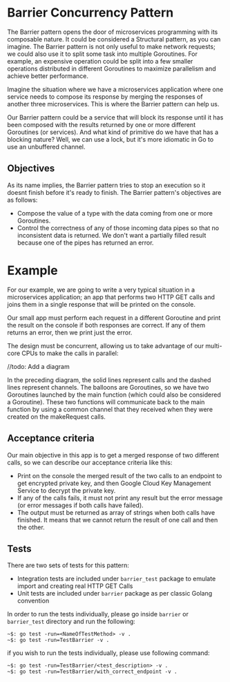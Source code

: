 # Barrier Concurrency Pattern
The Barrier pattern opens the door of microservices programming with its composable nature. 
It could be considered a Structural pattern, as you can imagine. The Barrier pattern is not 
only useful to make network requests; we could also use it to split some task into multiple 
Goroutines. For example, an expensive operation could be split into a few smaller operations 
distributed in different Goroutines to maximize parallelism and achieve better performance.

Imagine the situation where we have a microservices application where one service needs to 
compose its response by merging the responses of another three microservices. This is where 
the Barrier pattern can help us.

Our Barrier pattern could be a service that will block its response until it has been composed 
with the results returned by one or more different Goroutines (or services). And what kind of 
primitive do we have that has a blocking nature? Well, we can use a lock, but it's more idiomatic 
in Go to use an unbuffered channel.


## Objectives
As its name implies, the Barrier pattern tries to stop an execution so it doesnt finish before it's ready 
to finish. The Barrier pattern's objectives are as follows:

* Compose the value of a type with the data coming from one or more Goroutines.
* Control the correctness of any of those incoming data pipes so that no inconsistent data is returned. 
We don't want a partially filled result because one of the pipes has returned an error.

# Example
For our example, we are going to write a very typical situation in a microservices 
application; an app that performs two HTTP GET calls and joins them in a single response 
that will be printed on the console.

Our small app must perform each request in a different Goroutine and print the result on 
the console if both responses are correct. If any of them returns an error, then we print 
just the error.

The design must be concurrent, allowing us to take advantage of our multi-core CPUs 
to make the calls in parallel:

//todo: Add a diagram

In the preceding diagram, the solid lines represent calls and the dashed lines represent channels. 
The balloons are Goroutines, so we have two Goroutines launched by the main function (which could 
also be considered a Goroutine). These two functions will communicate back to the main function by 
using a common channel that they received when they were created on the makeRequest calls.


## Acceptance criteria
Our main objective in this app is to get a merged response of two different calls, so we can describe 
our acceptance criteria like this:

* Print on the console the merged result of the two calls to an endpoint to get encrypted private key, 
and then Google Cloud Key Management Service to decrypt the private key.
* If any of the calls fails, it must not print any result but the error message (or error messages 
if both calls have failed).
* The output must be returned as array of strings when both calls have finished. It means that we 
cannot return the result of one call and then the other.


## Tests
There are two sets of tests for this pattern:
* Integration tests are included under `barrier_test` package to emulate import and creating real HTTP GET Calls
* Unit tests are included under `barrier` package as per classic Golang convention

In order to run the tests individually, please go inside `barrier` or `barrier_test` directory and run the following:

    ~$: go test -run=<NameOfTestMethod> -v .
    ~$: go test -run=TestBarrier -v .

if you wish to run the tests individually, please use following command:
    
    ~$: go test -run=TestBarrier/<test_description> -v .
    ~$: go test -run=TestBarrier/with_correct_endpoint -v .

